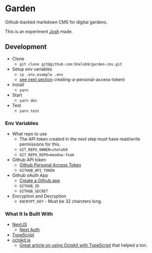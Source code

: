 # Garden

Github-backed markdown CMS for digital gardens.

This is an experiment [Josh](https://joshpress.net) made. 

## Development

- Clone
  - `git clone git@github.com:Shelob9/garden-cms.git`
- Setup env variables
  - `cp .env.example .env`
  - [see next section](#env-variables)
creating-a-personal-access-token)
- Install
  - `yarn`
- Start
  - `yarn dev`
- Test
  - `yarn test`

### Env Variables  

- What repo to use
  - The API token created in the next step must have read/write permissions for this.
  - `GIT_REPO_OWNER=shelob9`
  - `GIT_REPO_REPO=meadow-foam`
- Github API token
  - [Github Personal Access Token](https://docs.github.com/en/free-pro-team@latest/github/authenticating-to-github/)
  - `GITHUB_API_TOKEN`
- Github oAuth App
  - [Create a Github app](https://docs.github.com/en/free-pro-team@latest/developers/apps/creating-a-github-app)
  - `GITHUB_ID`
  - `GITHUB_SECRET`
- Encryption and Decryption
  - `ENCRYPT_KEY` - Must be 32 charcters long.

### What It Is Built With

- [NextJS](https://nextjs.org/)
  - [Next Auth](https://next-auth.js.org/)
- [TypeScript](https://www.typescriptlang.org/)
- [octokit.js](https://octokit.github.io/rest.js/v18)
  - [Great article on using Octokit with TypeScript](https://dev.to/lucis/how-to-push-files-programatically-to-a-repository-using-octokit-with-typescript-1nj0) that helped a ton.
